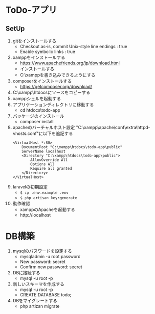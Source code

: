 # ToDo-アプリ

## SetUp
1. gitをインストールする
    * Checkout as-is, commit Unix-style line endings : true
    * Enable symbolic links : true
1. xamppをインストールする
    * https://www.apachefriends.org/jp/download.html
    * インストールする
    * C:\xamppを書き込みできるようにする
1. composerをインストールする
    * https://getcomposer.org/download/
1. C:\xampp\htdocsにソースをコピーする
1. xamppシェルを起動する
1. アプリケーションディレクトリに移動する
    * cd htdocs\todo-app
1. パッケージのインストール
    * composer install
1. apacheのバーチャルホスト設定
    "C:\xampp\apache\conf\extra\httpd-vhosts.conf"に以下を追記する
    ```
    <VirtualHost *:80>
        DocumentRoot "C:\xampp\htdocs\todo-app\public"
        ServerName localhost
        <Directory "C:\xampp\htdocs\todo-app\public">
            AllowOverride All
            Options All
            Require all granted
        </Directory>
    </VirtualHost>
    ```
1. laravelの初期設定
    * `$ cp .env.example .env`
    * `$ php artisan key:generate`
1. 動作確認
    * xamppのApacheを起動する
    * http://localhost

# DB構築
1. mysqlのパスワードを設定する
    * mysqladmin -u root password
    * New password: secret
    * Confirm new password: secret
1. DBに接続する
    * mysql -u root -p
1. 新しいスキーマを作成する
    * mysql -u root -p
    * CREATE DATABASE todo;
1. DBをマイグレートする
    * php artizan migrate
